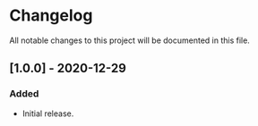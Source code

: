 # Changelog
All notable changes to this project will be documented in this file.


## [1.0.0] - 2020-12-29

### Added
- Initial release.
